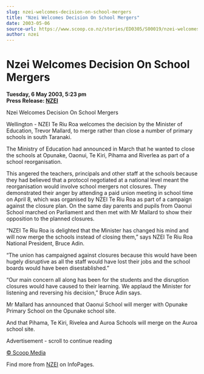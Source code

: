 ```yaml
---
slug: nzei-welcomes-decision-on-school-mergers
title: "Nzei Welcomes Decision On School Mergers"
date: 2003-05-06
source-url: https://www.scoop.co.nz/stories/ED0305/S00019/nzei-welcomes-decision-on-school-mergers.htm
author: nzei
---
```

Nzei Welcomes Decision On School Mergers
========================================

**Tuesday, 6 May 2003, 5:23 pm**  
**Press Release: [NZEI](https://info.scoop.co.nz/NZEI)**

Nzei Welcomes Decision On School Mergers

Wellington - NZEI Te Riu Roa welcomes the decision by the Minister of Education, Trevor Mallard, to merge rather than close a number of primary schools in south Taranaki.

The Ministry of Education had announced in March that he wanted to close the schools at Opunake, Oaonui, Te Kiri, Pihama and Riverlea as part of a school reorganisation.

This angered the teachers, principals and other staff at the schools because they had believed that a protocol negotiated at a national level meant the reorganisation would involve school mergers not closures. They demonstrated their anger by attending a paid union meeting in school time on April 8, which was organised by NZEI Te Riu Roa as part of a campaign against the closure plan. On the same day parents and pupils from Oaonui School marched on Parliament and then met with Mr Mallard to show their opposition to the planned closures.

“NZEI Te Riu Roa is delighted that the Minister has changed his mind and will now merge the schools instead of closing them,” says NZEI Te Riu Roa National President, Bruce Adin.

“The union has campaigned against closures because this would have been hugely disruptive as all the staff would have lost their jobs and the school boards would have been disestablished.”

“Our main concern all along has been for the students and the disruption closures would have caused to their learning. We applaud the Minister for listening and reversing his decision,” Bruce Adin says.

Mr Mallard has announced that Oaonui School will merger with Opunake Primary School on the Opunake school site.

And that Pihama, Te Kiri, Rivelea and Auroa Schools will merge on the Auroa school site.  

Advertisement - scroll to continue reading





[© Scoop Media](http://www.scoop.co.nz/about/terms.html)

Find more from [NZEI](https://info.scoop.co.nz/NZEI) on InfoPages.